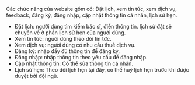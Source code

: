 Các chức năng của website gồm có:
Đặt lịch, xem tin tức, xem dịch vụ, feedback, đăng ký, đăng nhập, cập nhật thông tin cá nhân, lịch sử hẹn.
+ Đặt lịch: người dùng tìm kiếm bác sĩ, điền thông tin. lịch sử đặt sẽ chuyển về ở phần lịch sử hẹn của người dùng.
+ Xem tin tức: người dùng theo dõi tin tức.
+ Xem dịch vụ: người dùng có nhu cầu thuê dịch vụ.
+ Đăng ký: nhập đầy đủ thông tin để đăng ký.
+ Đăng nhập: nhập thông tin theo yêu cầu để đăng nhập.
+ Cập nhật thông tin: Có thể sửa thông tin cá nhân.
+ Lịch sử hẹn: Theo dõi lịch hẹn tại đây, có thể huỷ lịch hẹn trước khi được duyệt bởi đội ngũ.
